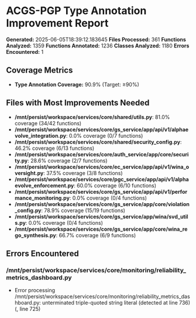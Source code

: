 # ACGS-PGP Type Annotation Improvement Report

**Generated:** 2025-06-05T18:39:12.183645
**Files Processed:** 361
**Functions Analyzed:** 1359
**Functions Annotated:** 1236
**Classes Analyzed:** 1180
**Errors Encountered:** 1

## Coverage Metrics

- **Type Annotation Coverage:** 90.9% (Target: ≥90%)

## Files with Most Improvements Needed

- **/mnt/persist/workspace/services/core/shared/utils.py**: 81.0% coverage (34/42 functions)
- **/mnt/persist/workspace/services/core/gs_service/app/api/v1/alphaevolve_integration.py**: 0.0% coverage (0/7 functions)
- **/mnt/persist/workspace/services/core/shared/security_config.py**: 46.2% coverage (6/13 functions)
- **/mnt/persist/workspace/services/core/auth_service/app/core/security.py**: 28.6% coverage (2/7 functions)
- **/mnt/persist/workspace/services/core/ec_service/app/api/v1/wina_oversight.py**: 37.5% coverage (3/8 functions)
- **/mnt/persist/workspace/services/core/pgc_service/app/api/v1/alphaevolve_enforcement.py**: 60.0% coverage (6/10 functions)
- **/mnt/persist/workspace/services/core/gs_service/app/api/v1/performance_monitoring.py**: 0.0% coverage (0/4 functions)
- **/mnt/persist/workspace/services/core/gs_service/app/core/violation_config.py**: 78.9% coverage (15/19 functions)
- **/mnt/persist/workspace/services/core/gs_service/app/wina/svd_utils.py**: 0.0% coverage (0/4 functions)
- **/mnt/persist/workspace/services/core/gs_service/app/core/wina_rego_synthesis.py**: 66.7% coverage (6/9 functions)

## Errors Encountered

### /mnt/persist/workspace/services/core/monitoring/reliability_metrics_dashboard.py

- Error processing /mnt/persist/workspace/services/core/monitoring/reliability_metrics_dashboard.py: unterminated triple-quoted string literal (detected at line 736) (<unknown>, line 725)
